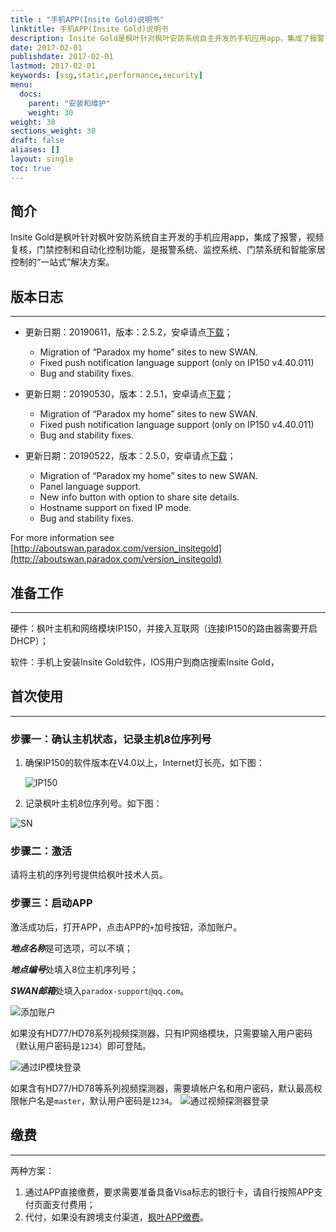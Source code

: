 ```yaml
---
title : "手机APP(Insite Gold)说明书"
linktitle: 手机APP(Insite Gold)说明书
description: Insite Gold是枫叶针对枫叶安防系统自主开发的手机应用app，集成了报警，视频复核，门禁控制和自动化控制功能，是报警系统、监控系统、门禁系统和智能家居控制的“一站式”解决方案。
date: 2017-02-01
publishdate: 2017-02-01
lastmod: 2017-02-01
keywords: [ssg,static,performance,security]
menu:
  docs:
    parent: "安装和维护"
    weight: 30
weight: 30
sections_weight: 30
draft: false
aliases: []
layout: single
toc: true
---
```


## 简介

Insite Gold是枫叶针对枫叶安防系统自主开发的手机应用app，集成了报警，视频复核，门禁控制和自动化控制功能，是报警系统、监控系统、门禁系统和智能家居控制的“一站式”解决方案。

## 版本日志

---
  
- 更新日期：20190611，版本：2.5.2，安卓请点[下载](attachment/InsiteGold-V2.5.2.apk)；
  - Migration of “Paradox my home” sites to new SWAN.
  - Fixed push notification language support (only on IP150 v4.40.011)
  - Bug and stability fixes.
  
- 更新日期：20190530，版本：2.5.1，安卓请点[下载](attachment/InsiteGold-V2.5.1.apk)；
  - Migration of “Paradox my home” sites to new SWAN.
  - Fixed push notification language support (only on IP150 v4.40.011)
  - Bug and stability fixes.

- 更新日期：20190522，版本：2.5.0，安卓请点[下载](attachment/InsiteGold-V2.5.0.apk)；
  - Migration of “Paradox my home” sites to new SWAN.
  - Panel language support.
  - New info button with option to share site details.
  - Hostname support on fixed IP mode.
  - Bug and stability fixes.
  
For more information see [http://aboutswan.paradox.com/version_insitegold](http://aboutswan.paradox.com/version_insitegold)

## 准备工作

---

硬件：枫叶主机和网络模块IP150，并接入互联⽹（连接IP150的路由器需要开启DHCP）；

软件：手机上安装Insite Gold软件，IOS用户到商店搜索Insite Gold，

## 首次使用

---

### 步骤一：确认主机状态，记录主机8位序列号

1. 确保IP150的软件版本在V4.0以上，Internet灯长亮，如下图：

    ![IP150](images/ip150.png)

2. 记录枫叶主机8位序列号。如下图：

![SN](images/sn.png)

### 步骤二：激活

请将主机的序列号提供给枫叶技术人员。

### 步骤三：启动APP

激活成功后，打开APP，点击APP的`+`加号按钮，添加账户。

***地点名称***是可选项，可以不填；

***地点编号***处填入8位主机序列号；

***SWAN邮箱***处填入`paradox-support@qq.com`。

![添加账户](images/add-account.png)

如果没有HD77/HD78系列视频探测器，只有IP网络模块，只需要输入用户密码（默认用户密码是`1234`）即可登陆。

![通过IP模块登录](images/login-ip-module.png)

如果含有HD77/HD78等系列视频探测器，需要填帐户名和用户密码，默认最高权限帐户名是`master`，默认用户密码是`1234`。
![通过视频探测器登录](images/login-video-detector.png)

## 缴费

---

两种方案：

1. 通过APP直接缴费，要求需要准备具备Visa标志的银行卡，请自行按照APP支付页面支付费用；
2. 代付，如果没有跨境⽀付渠道，[枫叶APP缴费](http://support.senboll.com:8888/swan)。